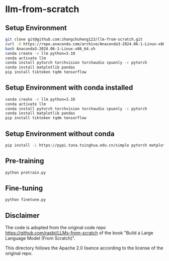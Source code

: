 # llm-from-scratch

## Setup Environment

```bash
git clone git@github.com:zhangchuheng123/llm-from-scratch.git
curl -O https://repo.anaconda.com/archive/Anaconda3-2024.06-1-Linux-x86_64.sh
bash Anaconda3-2024.06-1-Linux-x86_64.sh
conda create -n llm python=3.10
conda activate llm
conda install pytorch torchvision torchaudio cpuonly -c pytorch
conda install matplotlib pandas
pip install tiktoken tqdm tensorflow
```

## Setup Environment with conda installed

```bash
conda create -n llm python=3.10
conda activate llm
conda install pytorch torchvision torchaudio cpuonly -c pytorch
conda install matplotlib pandas
pip install tiktoken tqdm tensorflow
```

## Setup Environment without conda

```bash
pip install -i https://pypi.tuna.tsinghua.edu.cn/simple pytorch matplotlib pandas tiktoken tqdm tensorflow
```

## Pre-training 

```bash
python pretrain.py
```

## Fine-tuning 

```bash
python finetune.py
```

## Disclaimer

The code is adopted from the original code repo https://github.com/rasbt/LLMs-from-scratch of the book "Build a Large Language Model (From Scratch)".

This directory follows the Apache 2.0 lisence according to the license of the original repo.
